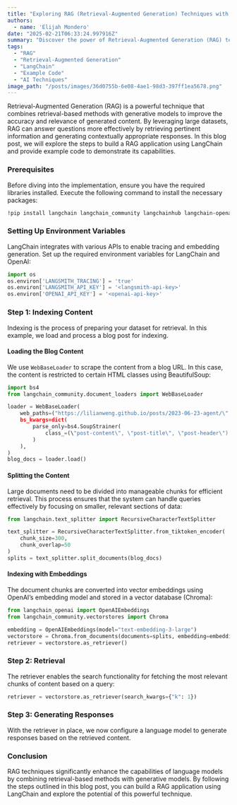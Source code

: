 ```yaml
---
title: "Exploring RAG (Retrieval-Augmented Generation) Techniques with Example Code"
authors:
  - name: 'Elijah Mondero'
date: "2025-02-21T06:33:24.997916Z"
summary: "Discover the power of Retrieval-Augmented Generation (RAG) techniques in enhancing the capabilities of language models. This blog post provides a detailed guide on building a RAG application with LangChain, including example code and practical use cases."
tags:
  - "RAG"
  - "Retrieval-Augmented Generation"
  - "LangChain"
  - "Example Code"
  - "AI Techniques"
image_path: "/posts/images/36d0755b-6e08-4ae1-98d3-397ff1ea5678.png"
---
```


Retrieval-Augmented Generation (RAG) is a powerful technique that combines retrieval-based methods with generative models to improve the accuracy and relevance of generated content. By leveraging large datasets, RAG can answer questions more effectively by retrieving pertinent information and generating contextually appropriate responses. In this blog post, we will explore the steps to build a RAG application using LangChain and provide example code to demonstrate its capabilities.

### Prerequisites
Before diving into the implementation, ensure you have the required libraries installed. Execute the following command to install the necessary packages:
```bash
!pip install langchain langchain_community langchainhub langchain-openai tiktoken chromadb
```

### Setting Up Environment Variables
LangChain integrates with various APIs to enable tracing and embedding generation. Set up the required environment variables for LangChain and OpenAI:
```python
import os
os.environ['LANGSMITH_TRACING'] = 'true'
os.environ['LANGSMITH_API_KEY'] = '<langsmith-api-key>'
os.environ['OPENAI_API_KEY'] = '<openai-api-key>'
```

### Step 1: Indexing Content
Indexing is the process of preparing your dataset for retrieval. In this example, we load and process a blog post for indexing.

#### Loading the Blog Content
We use `WebBaseLoader` to scrape the content from a blog URL. In this case, the content is restricted to certain HTML classes using BeautifulSoup:
```python
import bs4
from langchain_community.document_loaders import WebBaseLoader

loader = WebBaseLoader(
    web_paths=("https://lilianweng.github.io/posts/2023-06-23-agent/\",),
    bs_kwargs=dict(
        parse_only=bs4.SoupStrainer(
            class_=(\"post-content\", \"post-title\", \"post-header\")
        )
    ),
)
blog_docs = loader.load()
```

#### Splitting the Content
Large documents need to be divided into manageable chunks for efficient retrieval. This process ensures that the system can handle queries effectively by focusing on smaller, relevant sections of data:
```python
from langchain.text_splitter import RecursiveCharacterTextSplitter

text_splitter = RecursiveCharacterTextSplitter.from_tiktoken_encoder(
    chunk_size=300,
    chunk_overlap=50
)
splits = text_splitter.split_documents(blog_docs)
```

#### Indexing with Embeddings
The document chunks are converted into vector embeddings using OpenAI’s embedding model and stored in a vector database (Chroma):
```python
from langchain_openai import OpenAIEmbeddings
from langchain_community.vectorstores import Chroma

embedding = OpenAIEmbeddings(model="text-embedding-3-large")
vectorstore = Chroma.from_documents(documents=splits, embedding=embedding)
retriever = vectorstore.as_retriever()
```

### Step 2: Retrieval
The retriever enables the search functionality for fetching the most relevant chunks of content based on a query:
```python
retriever = vectorstore.as_retriever(search_kwargs={"k": 1})
```

### Step 3: Generating Responses
With the retriever in place, we now configure a language model to generate responses based on the retrieved content.

### Conclusion
RAG techniques significantly enhance the capabilities of language models by combining retrieval-based methods with generative models. By following the steps outlined in this blog post, you can build a RAG application using LangChain and explore the potential of this powerful technique.
